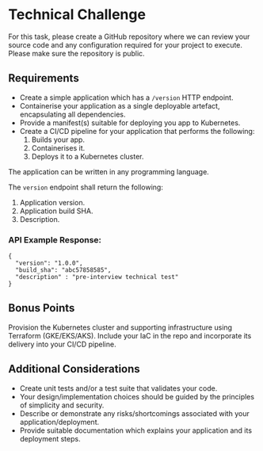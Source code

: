 # Technical Challenge

For this task, please create a GitHub repository where we can review your source code and any configuration required for your project to execute. Please make sure the repository is public.

## Requirements
- Create a simple application which has a `/version` HTTP endpoint.
- Containerise your application as a single deployable artefact, encapsulating all dependencies.
- Provide a manifest(s) suitable for deploying you app to Kubernetes.
- Create a CI/CD pipeline for your application that performs the following:
	1. Builds your app.
	2. Containerises it.
	3. Deploys it to a Kubernetes cluster.

The application can be written in any programming language.

The `version` endpoint shall return the following:

1. Application version. 
2. Application build SHA. 
3. Description.

### API Example Response:

```
{
  "version": "1.0.0",
  "build_sha": "abc57858585",
  "description" : "pre-interview technical test"
}
```
## Bonus Points

Provision the Kubernetes cluster and supporting infrastructure using Terraform (GKE/EKS/AKS). Include your IaC in the repo and incorporate its delivery into your CI/CD pipeline.

## Additional Considerations

-  Create unit tests and/or a test suite that validates your code.
-  Your design/implementation choices should be guided by the principles of simplicity and security.
-  Describe or demonstrate any risks/shortcomings associated with your application/deployment.
-  Provide suitable documentation which explains your application and its deployment steps.